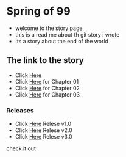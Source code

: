 # Spring of 99
- welcome to the story page
- this is a read me about th git story i wrote
- Its a story  about the end of the world 
 ## The link to the story
 
 - Click [Here](https://sukhi2699.github.io/github-story-2019/)
 - Click [Here](https://sukhi2699.github.io/github-story-2019/Chapter1.html) for Chapter 01
 - Click [Here](https://sukhi2699.github.io/github-story-2019/Chapter2.html) for Chapter 02
 - Click [Here](https://sukhi2699.github.io/github-story-2019/Chapter3.html) for Chapter 03
 
### Releases
- Click [Here](https://github.com/Sukhi2699/github-story-2019/releases/tag/v1.0) Relese v1.0
- Click [Here](https://github.com/Sukhi2699/github-story-2019/releases/tag/v1.0) Relese v2.0
- Click [Here](https://github.com/Sukhi2699/github-story-2019/releases/tag/v1.0) Relese v3.0

check it out

